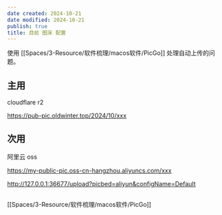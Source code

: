 ```yaml
---
date created: 2024-10-21
date modified: 2024-10-21
publish: true
title: 目前 图床 配置
---
```

使用 [[Spaces/3-Resource/软件梳理/macos软件/PicGo]] 处理自动上传的问题。

## 主用

cloudflare r2

https://pub-pic.oldwinter.top/2024/10/xxx

## 次用

阿里云 oss

https://my-public-pic.oss-cn-hangzhou.aliyuncs.com/xxx

http://127.0.0.1:36677/upload?picbed=aliyun&configName=Default

##

[[Spaces/3-Resource/软件梳理/macos软件/PicGo]]